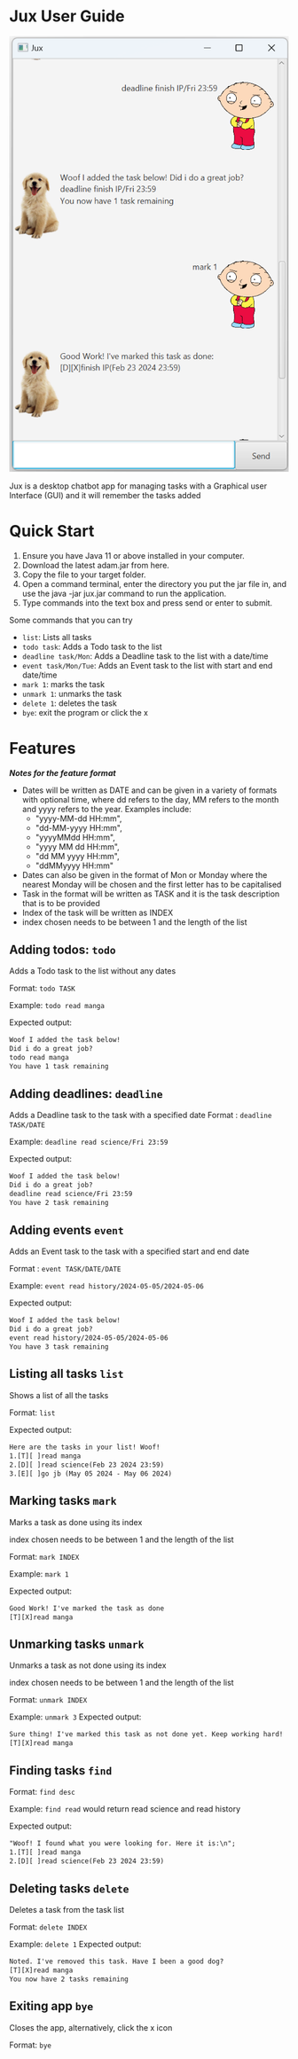 # Jux User Guide

![Ui.png](Ui.png)

Jux is a desktop chatbot app for managing tasks
with a Graphical user Interface (GUI) and it will remember the tasks added
# Quick Start

1. Ensure you have Java 11 or above installed in your computer.
2. Download the latest adam.jar from here.
3. Copy the file to your target folder.
4. Open a command terminal, enter the directory you put the jar file in, 
and use the java -jar jux.jar command to run the application.
5. Type commands into the text box and press send or enter to submit.

Some commands that you can try
- `list`: Lists all tasks
- `todo task`: Adds a Todo task to the list
- `deadline task/Mon`: Adds a Deadline task to the list with a date/time
- `event task/Mon/Tue`: Adds an Event task to the list with start and end date/time
- `mark 1`: marks the task
- `unmark 1`: unmarks the task
- `delete 1`: deletes the task
- `bye`: exit the program or click the x
# Features
***Notes for the feature format***
- Dates will be written as DATE and can be given in a variety of formats with optional time, 
    where dd refers to the day, MM refers to the month and yyyy refers to the year. Examples include:
  - "yyyy-MM-dd HH:mm",
  - "dd-MM-yyyy HH:mm",
  - "yyyyMMdd HH:mm",
  - "yyyy MM dd HH:mm",
  - "dd MM yyyy HH:mm",
  - "ddMMyyyy HH:mm"
- Dates can also be given in the format of Mon or Monday where the nearest Monday will be chosen 
and the first letter has to be capitalised
- Task in the format will be written as TASK and it is the task description that is to be provided
- Index of the task will be written as INDEX
- index chosen needs to be between 1 and the length of the list
## Adding todos: `todo`
Adds a Todo task to the list without any dates

Format: `todo TASK`

Example: `todo read manga`

Expected output:

```
Woof I added the task below! 
Did i do a great job?
todo read manga
You have 1 task remaining
```
## Adding deadlines: `deadline`

Adds a Deadline task to the task with a specified date
Format : `deadline TASK/DATE`

Example: `deadline read science/Fri 23:59`

Expected output:

```
Woof I added the task below! 
Did i do a great job?
deadline read science/Fri 23:59
You have 2 task remaining
```

## Adding events `event`

Adds an Event task to the task with a specified start and end date

Format : `event TASK/DATE/DATE`

Example: `event read history/2024-05-05/2024-05-06`

Expected output:
```
Woof I added the task below! 
Did i do a great job?
event read history/2024-05-05/2024-05-06
You have 3 task remaining
```

## Listing all tasks `list`
Shows a list of all the tasks

Format: `list`

Expected output:
```
Here are the tasks in your list! Woof!
1.[T][ ]read manga
2.[D][ ]read science(Feb 23 2024 23:59)
3.[E][ ]go jb (May 05 2024 - May 06 2024)
```
## Marking tasks `mark`
Marks a task as done using its index

index chosen needs to be between 1 and the length of the list

Format: `mark INDEX`

Example: `mark 1`

Expected output:
```
Good Work! I've marked the task as done
[T][X]read manga
```
## Unmarking tasks `unmark`
Unmarks a task as not done using its index

index chosen needs to be between 1 and the length of the list

Format: `unmark INDEX`

Example: `unmark 3`
Expected output:
```
Sure thing! I've marked this task as not done yet. Keep working hard!
[T][X]read manga
```

## Finding tasks `find`
Format: `find desc`

Example: `find read` would return read science and read history 

Expected output:
```
"Woof! I found what you were looking for. Here it is:\n";
1.[T][ ]read manga
2.[D][ ]read science(Feb 23 2024 23:59)
```

## Deleting tasks `delete`
Deletes a task from the task list

Format: `delete INDEX`

Example: `delete 1`
Expected output:
```
Noted. I've removed this task. Have I been a good dog?
[T][X]read manga
You now have 2 tasks remaining
```
## Exiting app `bye`
Closes the app, alternatively, click the x icon

Format: `bye`

